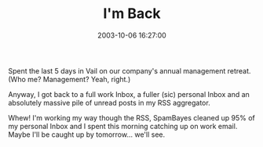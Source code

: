 ﻿---
layout: post
title: "I'm Back"
comments: false
date: 2003-10-06 16:27:00
updated: 2004-05-01 17:24:00
categories:
 - Personal
subtext-id: 21b1edf0-8978-4f8b-981b-dc55e727f89e
alias: /blog/Im-Back.aspx
---


Spent the last 5 days in Vail on our company's annual management retreat. (Who me? Management? Yeah, right.)

Anyway, I got back to a full work Inbox, a fuller (sic) personal Inbox and an absolutely massive pile of unread posts in my RSS aggregator.

Whew! I'm working my way though the RSS, SpamBayes cleaned up 95% of my personal Inbox and I spent this morning catching up on work email. Maybe I'll be caught up by tomorrow... we'll see.
